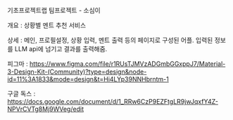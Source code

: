기초프로젝트랩 팀프로젝트 - 소심이

개요 : 상황별 멘트 추천 서비스

상세 : 메인, 프로필설정, 상황 입력, 멘트 출력 등의 페이지로 구성된 어플. 입력된 정보를 LLM api에 넘기고 결과를 출력해줌.

피그마 : https://www.figma.com/file/r1RUsTJMVzADGmbGGxppJ7/Material-3-Design-Kit-(Community)?type=design&node-id=11%3A1833&mode=design&t=Hi4LYp39NNHbrntm-1

구글 독스 : https://docs.google.com/document/d/1_RRw6CzP9EZFtgLR9jwJqxfY4Z-NPVrCVTg8Mj9WVeg/edit
